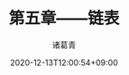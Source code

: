 ---
date: 2020-12-13T12:00:54+09:00
description: "如果说数学是皇冠上的一颗明珠，那么算法就是这颗明珠上的光芒，算法让这颗明珠更加熠熠生辉，为科技进步和社会发展照亮了前进的路"
image: "images/recommend_site/xingyouji.jpg"
title: "第五章——链表"
author: 诸葛青
authorEmoji: 🎅
pinned: false
tags:
- 
series:
- 
---